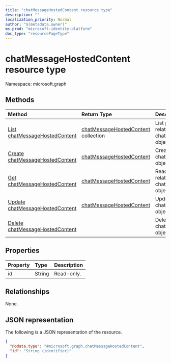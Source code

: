 ```yaml
---
title: "chatMessageHostedContent resource type"
description: ""
localization_priority: Normal
author: "$(metadata.owner)"
ms.prod: "microsoft-identity-platform"
doc_type: "resourcePageType"
---
```


# chatMessageHostedContent resource type

Namespace: microsoft.graph

## Methods

| Method                                                                       | Return Type                                                        | Description                                                             |
| :--------------------------------------------------------------------------- | :----------------------------------------------------------------- | :---------------------------------------------------------------------- |
| [List chatMessageHostedContent](../api/chatmessagehostedcontent-list.md)     | [chatMessageHostedContent](chatMessageHostedContent.md) collection | List properties and relationships of a chatMessageHostedContent object. |
| [Create chatMessageHostedContent](../api/chatmessagehostedcontent-create.md) | [chatMessageHostedContent](chatMessageHostedContent.md)            | Create a new chatMessageHostedContent object.                           |
| [Get chatMessageHostedContent](../api/chatmessagehostedcontent-get.md)       | [chatMessageHostedContent](chatMessageHostedContent.md)            | Read properties and relationships of a chatMessageHostedContent object. |
| [Update chatMessageHostedContent](../api/chatmessagehostedcontent-update.md) | [chatMessageHostedContent](chatMessageHostedContent.md)            | Update the properties of a chatMessageHostedContent object.             |
| [Delete chatMessageHostedContent](../api/chatmessagehostedcontent-delete.md) |                                                                    | Delete a chatMessageHostedContent object.                               |

## Properties

| Property | Type   | Description |
| :------- | :----- | :---------- |
| id       | String | Read-only.  |

## Relationships

None.

## JSON representation

The following is a JSON representation of the resource.

<!-- {
  "blockType": "resource",
  "keyProperty": "id",
  "@odata.type": "microsoft.graph.chatMessageHostedContent",
  "baseType": "microsoft.graph.entity",
  "openType": False
}
-->

```json
{
  "@odata.type": "#microsoft.graph.chatMessageHostedContent",
  "id": "String (identifier)"
}
```

